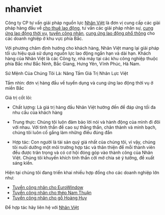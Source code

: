 # nhanviet
Công ty CP tư vấn giải pháp nguồn lực [Nhân Việt](http://www.nhanlucviet.com.vn/) là đơn vị cung cấp các giải pháp hàng đầu về [cho thuê lao động](http://www.nhanlucviet.com.vn/services), tư vấn các giải pháp nhân sự, [cung ứng lao động thời vụ](http://www.nhanlucviet.com.vn/tuyen-dung), [tuyển công nhân](http://www.nhanlucviet.com.vn/tuyen-dung/103-tuyen-dung-thang-1-2019), [cung ứng lao động phổ thông](http://www.nhanlucviet.com.vn/about-us) cho các doanh nghiệp ở khu vực phía Bắc.

Với phương châm định hướng cho khách hàng, Nhân Việt mang lại giải pháp tối ưu hiệu quả sử dụng nguồn lực lao động ngắn hạn và dài hạn. Khách hàng của Nhân Việt là các Công ty, nhà máy tại các khu công nghiệp thuộc phía Bắc như Bắc Ninh, Bắc Giang, Hưng Yên, Vĩnh Phúc, Hà Nam.


Sứ Mệnh Của Chúng Tôi Là: Nâng Tầm Giá Trị Nhân Lực Việt

Tầm nhìn: đơn vị hàng đầu về tuyển dụng và cung ứng lao động thời vụ ở miền Bắc

Giá trị cốt lõi:

- Chất lượng: Là giá trị hàng đầu Nhân Việt hướng đến để đáp ứng tối đa nhu cầu của khách hàng

- Trung thực: Chúng tôi luôn đảm bảo lời nói và hành động của mình đi đôi với nhau. Với tinh thần đề cao sự thẳng thắn, chân thành và minh bạch, chúng tôi luôn cố gắng làm những điều đúng đắn

- Hợp tác: Con người là tài sản quý giá nhất của chúng tôi, vì vậy, chúng tôi nuôi dưỡng một môi trường hợp tác và thân thiện để mỗi thành viên đều được trân trọng và có cơ hội đóng góp vào thành công của Nhân Việt. Chúng tôi khuyến khích tinh thần cởi mở chia sẻ ý tưởng, đề xuất sáng kiến.

Hiện tại chúng tôi đang triển khai nhiều hợp đồng cho các doanh nghiệp lớn như:
- [Tuyển công nhân cho EuroWindow](http://www.nhanlucviet.com.vn/tuyen-dung/101-tuy-n-200-cong-nhan-l-p-c-a-t-i-eurowindow)
- [Tuyển công nhân cho thép Nam Thuận](http://www.nhanlucviet.com.vn/tuyen-dung/100-tuyen-cong-nhan-cho-cong-ty-tnhh-dau-tu-phat-trien-nam-thuan)
- [Tuyển công nhân cho gỗ Hoàng Huy](http://www.nhanlucviet.com.vn/tuyen-dung/102-tuyen-cong-nhan-cho-nha-may-go-bmy)

Để hợp tác hãy liên hệ với [Nhân Việt](http://www.nhanlucviet.com.vn/contact)

